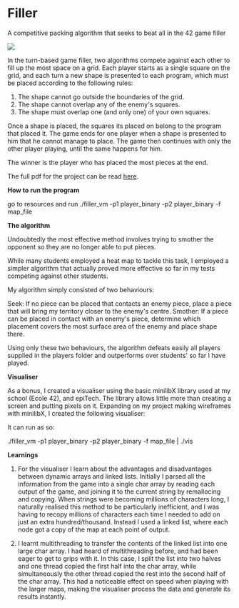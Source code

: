 # Filler
A competitive packing algorithm that seeks to beat all in the 42 game filler

<img src="https://media.giphy.com/media/3q1uejtiT7nBYAcEta/giphy.gif" />

In the turn-based game filler, two algorithms compete against each other to fill up the most space on a grid. Each player starts as a single square on the grid, and each turn a new shape is presented to each program, which must be placed according to the following rules:

1. The shape cannot go outside the boundaries of the grid.
2. The shape cannot overlap any of the enemy's squares.
3. The shape must overlap one (and only one) of your own squares.

Once a shape is placed, the squares its placed on belong to the program that placed it. The game ends for one player when a shape is presented to him that he cannot manage to place. The game then continues with only the other player playing, until the same happens for him.

The winner is the player who has placed the most pieces at the end.

The full pdf for the project can be read <a href="https://github.com/SamLynnEvans/Filler/blob/master/filler.en.pdf">here</a>.

<b>How to run the program</b>

go to resources and run ./filler_vm -p1 player_binary -p2 player_binary -f map_file

<b>The algorithm</b>

Undoubtedly the most effective method involves trying to smother the opponent so they are no longer able to put pieces.

While many students employed a heat map to tackle this task, I employed a simpler algorithm that actually proved more effective so far in my tests competing against other students.

My algorithm simply consisted of two behaviours:

Seek: If no piece can be placed that contacts an enemy piece, place a piece that will bring my territory closer to the enemy's centre.
Smother: If a piece can be placed in contact with an enemy's piece, determine which placement covers the most surface area of the enemy and place shape there.

Using only these two behaviours, the algorithm defeats easily all players supplied in the players folder and outperforms over students' so far I have played.

<b>Visualiser</b>

As a bonus, I created a visualiser using the basic minilibX library used at my school (Ecole 42), and epiTech. The library allows little more than creating a screen and putting pixels on it. Expanding on my project making wireframes with minilibX, I 
created the following visualiser:

It can run as so:

./filler_vm -p1 player_binary -p2 player_binary -f map_file | ./vis

<b>Learnings</b>

1. For the visualiser I learn about the advantages and disadvantages between dynamic arrays and linked lists. Initially I parsed all the information from the game into a single char array by reading each output of the game, and joining it to the current string by remallocing and copying. When strings were becoming millions of characters long, I naturally realised this method to be particularly inefficient, and I was having to recopy millions of characters each time I needed to add on just an extra hundred/thousand. Instead I used a linked list, where each node got a copy of the map at each point of output.

2. I learnt multithreading to transfer the contents of the linked list into one large char array. I had heard of multithreading before, and had been eager to get to grips with it. In this case, I split the list into two halves and one thread copied the first half into the char array, while simultaneously the other thread copied the rest into the second half of the char array. This had a noticeable effect on speed when playing with the larger maps, making the visualiser process the data and generate its results instantly.
